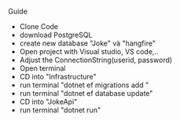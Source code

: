 Guide
- Clone Code
- download PostgreSQL
- create new database "Joke" và "hangfire"
- Open project with Visual studio, VS code,..
- Adjust the ConnectionString(userid, password)
- Open terminal
- CD into "Infrastructure"
- run terminal "dotnet ef migrations add <MigrationName>"
- run terminal "dotnet ef database update"
- CD into "JokeApi"
- run terminal "dotnet run"
  
